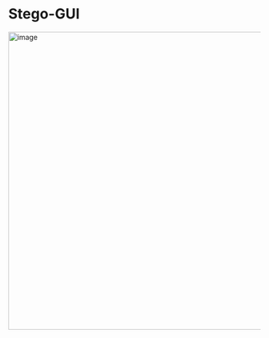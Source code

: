 # Stego-GUI
<img width="733" height="595" alt="image" src="https://github.com/user-attachments/assets/a8e0f536-2b04-481f-9fcd-f731afd4cf03" />
